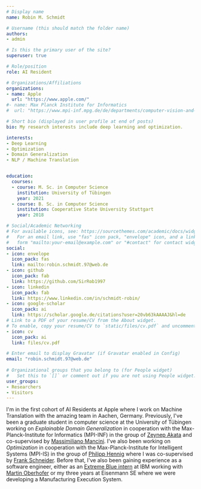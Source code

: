 ```yaml
---
# Display name
name: Robin M. Schmidt

# Username (this should match the folder name)
authors:
- admin

# Is this the primary user of the site?
superuser: true

# Role/position
role: AI Resident

# Organizations/Affiliations
organizations:
- name: Apple
  url: "https://www.apple.com/"
#- name: Max Planck Institute for Informatics
#  url: "https://www.mpi-inf.mpg.de/de/departments/computer-vision-and-machine-learning"

# Short bio (displayed in user profile at end of posts)
bio: My research interests include deep learning and optimization.

interests:
- Deep Learning
- Optimization
- Domain Generalization
- NLP / Machine Translation


education:
  courses:
  - course: M. Sc. in Computer Science
    institution: University of Tübingen
    year: 2021
  - course: B. Sc. in Computer Science
    institution: Cooperative State University Stuttgart
    year: 2018

# Social/Academic Networking
# For available icons, see: https://sourcethemes.com/academic/docs/widgets/#icons
#   For an email link, use "fas" icon pack, "envelope" icon, and a link in the
#   form "mailto:your-email@example.com" or "#contact" for contact widget.
social:
- icon: envelope
  icon_pack: fas
  link: mailto:robin.schmidt.97@web.de
- icon: github
  icon_pack: fab
  link: https://github.com/SirRob1997
- icon: linkedin
  icon_pack: fab
  link: https://www.linkedin.com/in/schmidt-robin/
- icon: google-scholar
  icon_pack: ai
  link: https://scholar.google.de/citations?user=20vb63kAAAAJ&hl=de
# Link to a PDF of your resume/CV from the About widget.
# To enable, copy your resume/CV to `static/files/cv.pdf` and uncomment the lines below.  
- icon: cv
  icon_pack: ai
  link: files/cv.pdf

# Enter email to display Gravatar (if Gravatar enabled in Config)
email: "robin.schmidt.97@web.de"
  
# Organizational groups that you belong to (for People widget)
#   Set this to `[]` or comment out if you are not using People widget.  
user_groups:
- Researchers
- Visitors
---
```


I'm in the first cohort of AI Residents at Apple where I work on Machine Translation with the amazing team in Aachen, Germany. Previously, I've been a graduate student in computer science at the University of Tübingen working on *Explainable Domain Generalization* in cooperation with the Max-Planck-Institute for Informatics (MPI-INF) in the group of [Zeynep Akata](https://eml-unitue.de/people/zeynep-akata) and co-supervised by [Massimiliano Mancini](https://eml-unitue.de/people/massimiliano-mancini). I've also been working on *Optimization* in cooperation with the Max-Planck-Institute for Intelligent Systems (MPI-IS) in the group of [Philipp Hennig](https://uni-tuebingen.de/en/faculties/faculty-of-science/departments/computer-science/lehrstuehle/methods-of-machine-learning/personen/philipp-hennig/) where I was co-supervised by [Frank Schneider](https://fsschneider.netlify.com/). Before that, I've also been gaining experience as a software engineer, either as an [Extreme Blue intern](https://www.ibm.com/employment/extremeblue/) at IBM working with [Martin Oberhofer](https://www.linkedin.com/in/martin-oberhofer-9444382/) or my three years at Eisenmann SE where we were developing a Manufacturing Execution System.
                                                                                                                                                                                                                                                             
                                                                 
